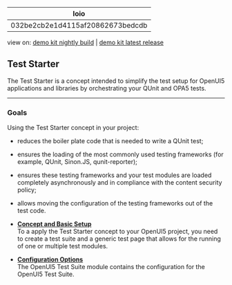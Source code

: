 <!-- loio032be2cb2e1d4115af20862673bedcdb -->

| loio |
| -----|
| 032be2cb2e1d4115af20862673bedcdb |

<div id="loio">

view on: [demo kit nightly build](https://sdk.openui5.org/nightly/#/topic/032be2cb2e1d4115af20862673bedcdb) | [demo kit latest release](https://sdk.openui5.org/topic/032be2cb2e1d4115af20862673bedcdb)</div>

## Test Starter

The Test Starter is a concept intended to simplify the test setup for OpenUI5 applications and libraries by orchestrating your QUnit and OPA5 tests.

***

<a name="loio032be2cb2e1d4115af20862673bedcdb__section_szb_fxg_vcc"/>

### Goals

Using the Test Starter concept in your project:

-   reduces the boiler plate code that is needed to write a QUnit test;
-   ensures the loading of the most commonly used testing frameworks \(for example, QUnit, Sinon.JS, qunit-reporter\);
-   ensures these testing frameworks and your test modules are loaded completely asynchronously and in compliance with the content security policy;
-   allows moving the configuration of the testing frameworks out of the test code.

-   **[Concept and Basic Setup](Concept_and_Basic_Setup_22f50c0.md "To a apply the Test Starter concept to your OpenUI5 project, you need to
		create a test suite and a generic test page that allows for the running of one or multiple
		test modules.")**  
To a apply the Test Starter concept to your OpenUI5 project, you need to create a test suite and a generic test page that allows for the running of one or multiple test modules.
-   **[Configuration Options](Configuration_Options_738ed02.md "The OpenUI5 Test Suite module contains the configuration for
		the OpenUI5 Test Suite.")**  
The OpenUI5 Test Suite module contains the configuration for the OpenUI5 Test Suite.


